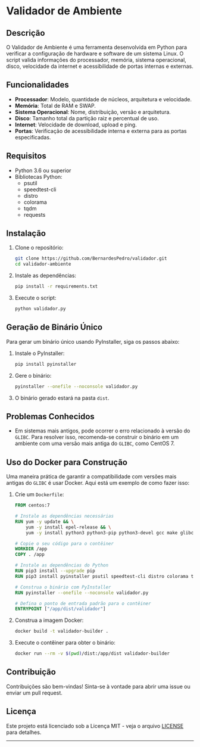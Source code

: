 # Validador de Ambiente

## Descrição

O Validador de Ambiente é uma ferramenta desenvolvida em Python para verificar a configuração de hardware e software de um sistema Linux. O script valida informações do processador, memória, sistema operacional, disco, velocidade da internet e acessibilidade de portas internas e externas.

## Funcionalidades

- **Processador**: Modelo, quantidade de núcleos, arquitetura e velocidade.
- **Memória**: Total de RAM e SWAP.
- **Sistema Operacional**: Nome, distribuição, versão e arquitetura.
- **Disco**: Tamanho total da partição raiz e percentual de uso.
- **Internet**: Velocidade de download, upload e ping.
- **Portas**: Verificação de acessibilidade interna e externa para as portas especificadas.

## Requisitos

- Python 3.6 ou superior
- Bibliotecas Python:
  - psutil
  - speedtest-cli
  - distro
  - colorama
  - tqdm
  - requests

## Instalação

1. Clone o repositório:

    ```sh
    git clone https://github.com/BernardesPedro/validador.git
    cd validador-ambiente
    ```

2. Instale as dependências:

    ```sh
    pip install -r requirements.txt
    ```

3. Execute o script:

    ```sh
    python validador.py
    ```

## Geração de Binário Único

Para gerar um binário único usando PyInstaller, siga os passos abaixo:

1. Instale o PyInstaller:

    ```sh
    pip install pyinstaller
    ```

2. Gere o binário:

    ```sh
    pyinstaller --onefile --noconsole validador.py
    ```

3. O binário gerado estará na pasta `dist`.

## Problemas Conhecidos

- Em sistemas mais antigos, pode ocorrer o erro relacionado à versão do `GLIBC`. Para resolver isso, recomenda-se construir o binário em um ambiente com uma versão mais antiga do `GLIBC`, como CentOS 7. 

## Uso do Docker para Construção

Uma maneira prática de garantir a compatibilidade com versões mais antigas do `GLIBC` é usar Docker. Aqui está um exemplo de como fazer isso:

1. Crie um `Dockerfile`:

    ```dockerfile
    FROM centos:7

    # Instale as dependências necessárias
    RUN yum -y update && \
        yum -y install epel-release && \
        yum -y install python3 python3-pip python3-devel gcc make glibc-static

    # Copie o seu código para o contêiner
    WORKDIR /app
    COPY . /app

    # Instale as dependências do Python
    RUN pip3 install --upgrade pip
    RUN pip3 install pyinstaller psutil speedtest-cli distro colorama tqdm requests

    # Construa o binário com PyInstaller
    RUN pyinstaller --onefile --noconsole validador.py

    # Defina o ponto de entrada padrão para o contêiner
    ENTRYPOINT ["/app/dist/validador"]
    ```

2. Construa a imagem Docker:

    ```sh
    docker build -t validador-builder .
    ```

3. Execute o contêiner para obter o binário:

    ```sh
    docker run --rm -v $(pwd)/dist:/app/dist validador-builder
    ```

## Contribuição

Contribuições são bem-vindas! Sinta-se à vontade para abrir uma issue ou enviar um pull request.

## Licença

Este projeto está licenciado sob a Licença MIT - veja o arquivo [LICENSE](LICENSE) para detalhes.


---

